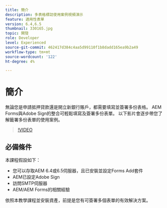 ```yaml
---
title: 簡介
description: 多表格標誌使用案例視頻演示
feature: 適用性表單
version: 6.4,6.5
thumbnail: 330165.jpg
topic: 開發
role: Developer
level: Experienced
source-git-commit: 462417d384c4aa5d99110f1b8dadd165ea9b2a49
workflow-type: tm+mt
source-wordcount: '122'
ht-degree: 4%

---
```


# 簡介

無論您是申請抵押貸款還是開立新銀行賬戶，都需要填寫並簽署多份表格。 AEM Forms與Adobe Sign的整合可輕鬆填寫及簽署多份表單。
以下影片會逐步帶您了解籤署多份表單的使用案例。

>[!VIDEO](https://video.tv.adobe.com/v/330165?quality=9&learn=on)

## 必備條件

本課程假設如下：

* 您可以存取AEM 6.4或6.5伺服器，且已安裝並設定Forms Add套件
* AEM已設定Adobe Sign
* 訪問SMTP伺服器
* AEM/AEM Forms的相關經驗

依照本教學課程並安裝資產，前提是您有可簽署多個表單的有效解決方案。